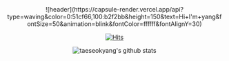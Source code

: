 <div align=center> 
![header](https://capsule-render.vercel.app/api?type=waving&color=0:51cf66,100:b2f2bb&height=150&text=Hi+I'm+yang&fontSize=50&animation=blink&fontColor=ffffff&fontAlignY=30)

[![Hits](https://hits.seeyoufarm.com/api/count/incr/badge.svg?url=https%3A%2F%2Fgithub.com%2Ftaeseokyang&count_bg=%2379C83D&title_bg=%23555555&icon=&icon_color=%23E7E7E7&title=hits&edge_flat=false)](https://hits.seeyoufarm.com)

![taeseokyang's github stats](https://github-readme-stats.vercel.app/api?username=taeseokyang&show_icons=true)
</div>
